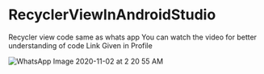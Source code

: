 # RecyclerViewInAndroidStudio

Recycler view code same as whats app 
You can watch the video for better understanding of code
Link Given in Profile

![WhatsApp Image 2020-11-02 at 2 20 55 AM](https://user-images.githubusercontent.com/64765400/98062252-82e8e100-1e02-11eb-8aaf-4f5a6be77f73.jpeg)
